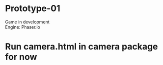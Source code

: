 # Prototype-01
Game in development <br />
Engine: Phaser.io <br />

# Run camera.html in camera package for now <br />
